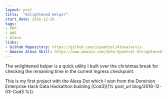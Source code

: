 ```yaml
---
layout: post
title:  "Enlightened Helper"
start_date: 2016-12-26
tags:
- PHP
- AWS
- Alexa
links:
- Github Repository: https://github.com/jspaetzel/AlexaJarvis
- Amazon Alexa Skill: https://www.amazon.com/John-Spaetzel-Enlightened-Helper/dp/B01N2R6J69
---
```


The enlightened helper is a quick utility I built over the christmas break for checking the remaining time in the current Ingress checkpoint.

This is my first project with the Alexa Dot which I won from the Dominion Enterprise Hack Data Hackathon building [Cod3]({% post_url blog/2016-12-03-Cod3 %}).
